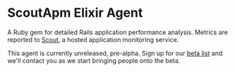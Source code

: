 # ScoutApm Elixir Agent

A Ruby gem for detailed Rails application performance analysis. Metrics are
reported to [Scout](https://scoutapp.com), a hosted application monitoring service.

This agent is currently unreleased, pre-alpha. Sign up for our
[beta list](https://apm.scoutapp.com/elixir) and we'll contact you as we start
bringing people onto the beta.

